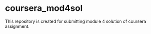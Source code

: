 # coursera_mod4sol
This repository is created for submitting module 4 solution of coursera assignment.

